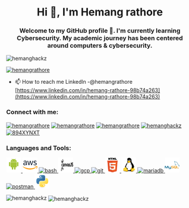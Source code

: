 <h1 align="center">Hi 👋, I'm Hemang rathore</h1>
<h3 align="center">Welcome to my GitHub profile 👋. I'm currently learning Cybersecurity. My academic journey has been centered around computers & cybersecurity.</h3>



<p align="left"> <img src="https://komarev.com/ghpvc/?username=hemanghackz&label=Profile%20views&color=0e75b6&style=flat" alt="hemanghackz" /> </p>

<p align="left"> <a href="https://twitter.com/hemangrathore" target="blank"><img src="https://img.shields.io/twitter/follow/hemangrathore?logo=twitter&style=for-the-badge" alt="hemangrathore" /></a> </p>

- 📫 How to reach me Linkedln -@hemangrathore [https://www.linkedin.com/in/hemang-rathore-98b74a263](https://www.linkedin.com/in/hemang-rathore-98b74a263)

<h3 align="left">Connect with me:</h3>
<p align="left">
<a href="https://twitter.com/hemangrathore" target="blank"><img align="center" src="https://raw.githubusercontent.com/rahuldkjain/github-profile-readme-generator/master/src/images/icons/Social/twitter.svg" alt="hemangrathore" height="30" width="40" /></a>
<a href="https://linkedin.com/in/hemangrathore" target="blank"><img align="center" src="https://raw.githubusercontent.com/rahuldkjain/github-profile-readme-generator/master/src/images/icons/Social/linked-in-alt.svg" alt="hemangrathore" height="30" width="40" /></a>
<a href="https://fb.com/hemangrathore" target="blank"><img align="center" src="https://raw.githubusercontent.com/rahuldkjain/github-profile-readme-generator/master/src/images/icons/Social/facebook.svg" alt="hemangrathore" height="30" width="40" /></a>
<a href="https://instagram.com/hemanghackz" target="blank"><img align="center" src="https://raw.githubusercontent.com/rahuldkjain/github-profile-readme-generator/master/src/images/icons/Social/instagram.svg" alt="hemanghackz" height="30" width="40" /></a>
<a href="https://discord.gg/894XYNXT" target="blank"><img align="center" src="https://raw.githubusercontent.com/rahuldkjain/github-profile-readme-generator/master/src/images/icons/Social/discord.svg" alt="894XYNXT" height="30" width="40" /></a>
</p>

<h3 align="left">Languages and Tools:</h3>
<p align="left"> <a href="https://developer.android.com" target="_blank" rel="noreferrer"> <img src="https://raw.githubusercontent.com/devicons/devicon/master/icons/android/android-original-wordmark.svg" alt="android" width="40" height="40"/> </a> <a href="https://aws.amazon.com" target="_blank" rel="noreferrer"> <img src="https://raw.githubusercontent.com/devicons/devicon/master/icons/amazonwebservices/amazonwebservices-original-wordmark.svg" alt="aws" width="40" height="40"/> </a> <a href="https://www.gnu.org/software/bash/" target="_blank" rel="noreferrer"> <img src="https://www.vectorlogo.zone/logos/gnu_bash/gnu_bash-icon.svg" alt="bash" width="40" height="40"/> </a> <a href="https://canvasjs.com" target="_blank" rel="noreferrer"> <img src="https://raw.githubusercontent.com/Hardik0307/Hardik0307/master/assets/canvasjs-charts.svg" alt="canvasjs" width="40" height="40"/> </a> <a href="https://cloud.google.com" target="_blank" rel="noreferrer"> <img src="https://www.vectorlogo.zone/logos/google_cloud/google_cloud-icon.svg" alt="gcp" width="40" height="40"/> </a> <a href="https://git-scm.com/" target="_blank" rel="noreferrer"> <img src="https://www.vectorlogo.zone/logos/git-scm/git-scm-icon.svg" alt="git" width="40" height="40"/> </a> <a href="https://www.w3.org/html/" target="_blank" rel="noreferrer"> <img src="https://raw.githubusercontent.com/devicons/devicon/master/icons/html5/html5-original-wordmark.svg" alt="html5" width="40" height="40"/> </a> <a href="https://www.linux.org/" target="_blank" rel="noreferrer"> <img src="https://raw.githubusercontent.com/devicons/devicon/master/icons/linux/linux-original.svg" alt="linux" width="40" height="40"/> </a> <a href="https://mariadb.org/" target="_blank" rel="noreferrer"> <img src="https://www.vectorlogo.zone/logos/mariadb/mariadb-icon.svg" alt="mariadb" width="40" height="40"/> </a> <a href="https://www.mysql.com/" target="_blank" rel="noreferrer"> <img src="https://raw.githubusercontent.com/devicons/devicon/master/icons/mysql/mysql-original-wordmark.svg" alt="mysql" width="40" height="40"/> </a> <a href="https://postman.com" target="_blank" rel="noreferrer"> <img src="https://www.vectorlogo.zone/logos/getpostman/getpostman-icon.svg" alt="postman" width="40" height="40"/> </a> <a href="https://www.python.org" target="_blank" rel="noreferrer"> <img src="https://raw.githubusercontent.com/devicons/devicon/master/icons/python/python-original.svg" alt="python" width="40" height="40"/> </a> </p>

<p><img align="left" src="https://github-readme-stats.vercel.app/api/top-langs?username=hemanghackz&show_icons=true&locale=en&layout=compact" alt="hemanghackz" /></p>

<p>&nbsp;<img align="center" src="https://github-readme-stats.vercel.app/api?username=hemanghackz&show_icons=true&locale=en" alt="hemanghackz" /></p>






